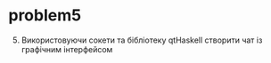 # problem5

5. Використовуючи сокети та бібліотеку qtHaskell створити чат із графічним інтерфейсом 
